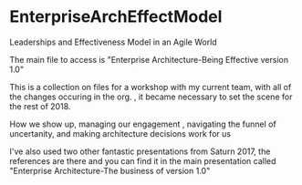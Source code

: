 # EnterpriseArchEffectModel
Leaderships and Effectiveness Model in an Agile World

The main file to access is "Enterprise Architecture-Being Effective version 1.0"




This is a collection on files for a workshop with my current team, with all of the changes occuring in the org. , it became necessary to set the scene for the rest of 2018.

How we show up, managing our engagement , navigating the funnel of uncertanity, and making architecture decisions work for us

I've also used two other fantastic presentations from Saturn 2017, the references are there and you can find it in the main presentation called "Enterprise Architecture-The business of version 1.0"
